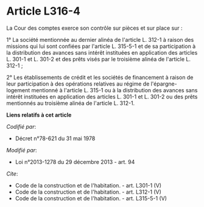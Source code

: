 # Article L316-4

La Cour des comptes exerce son contrôle sur pièces et sur place sur : 

1° La société mentionnée au dernier alinéa de l'article L. 312-1 à raison des missions qui lui sont confiées par l'article L.
315-5-1 et de sa participation à la distribution des avances sans intérêt instituées en application des articles L. 301-1 et
L. 301-2 et des prêts visés par le troisième alinéa de l'article L. 312-1 ; 

2° Les établissements de crédit et les sociétés de financement à raison de leur participation à des opérations relatives au
régime de l'épargne-logement mentionné à l'article L. 315-1 ou à la distribution des avances sans intérêt instituées en
application des articles L. 301-1 et L. 301-2 ou des prêts mentionnés au troisième alinéa de l'article L. 312-1.

**Liens relatifs à cet article**

_Codifié par_:

  - Décret n°78-621 du 31 mai 1978

_Modifié par_:

  - Loi n°2013-1278 du 29 décembre 2013 - art. 94

_Cite_:

  - Code de la construction et de l'habitation. - art. L301-1 (V)
  - Code de la construction et de l'habitation. - art. L312-1 (V)
  - Code de la construction et de l'habitation. - art. L315-5-1 (V)
